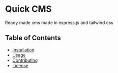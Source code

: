 # Quick CMS

Ready made cms made in express.js and tailwind css


## Table of Contents

- [Installation](#installation)
- [Usage](#usage)
- [Contributing](#contributing)
- [License](#license)
